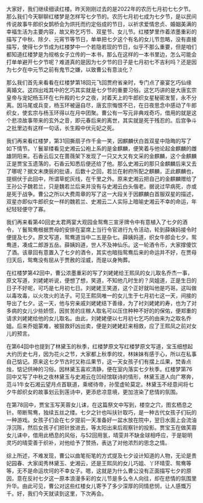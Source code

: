 
大家好，我们继续细读红楼。昨天刚刚过去的是2022年的农历七月初七七夕节。那么我们今天聊聊红楼梦是怎样写七夕节的。农历七月初七成为七夕节，是以民间传说故事牛郎织女鹊桥会为烘托而约定俗成的节日，以祈求爱情忠贞、婚姻美满的幸福生活为主要内容，故又称乞巧节、双星节、女儿节。红楼梦里作着浓墨重彩的描写了中秋、除夕、元宵节等节日，单单把七夕这个有名的女儿节忽略，没有直接描写，使得七夕节成为红楼梦中一个若隐若现的节日，似乎不那么重要，但是咱们都知道红楼梦是为规格女子立传的一本书，那么在这样的一本书里边，怎么可能会打单单避开七夕节呢？难道真的是因为七夕节的日子是七月初七不吉利吗？还是因为七夕在中元节之前有鬼节之嫌，以致曹公有意淡化？

那么我们首先来看看在红楼梦第18回元飞回贾府省亲时，专门点了豪宴乞巧仙缘离婚文。这四出戏其中的乞巧其实就是七夕节的重要习俗。这乞巧讲的是大唐玄宗皇帝与宠妃杨玉环在七升殿的七夕之夜，对着天上的牛郎织女星秘密发誓，永不分离。因马尾或兵变，杨玉环被逼自尽，唐玄宗悔恨不已，在日夜思念中感动了牛郎织女，使玄宗与杨玉环得以在月中团聚。曹公有一写元非典戏奇巧，借用的就是这个悲凉故事带来的玄外之音，即元春后来的离世，其实就是死于残忍的。后宫争斗之批里边有这样一句话，长生殿中伏元妃之死。

我们再来看红楼梦，第31回撕扇子作千金一笑，因麒麟伏白首双星中隐晦的写了如下情节。丫鬟翠缕看见史湘云公袍上系的是金麒麟，便笑着与他论起金麒麟的雌雄阴阳来。石香云后又在蔷薇架下发现了一只又大又有文采的金麒麟，这个金麒麟正是贾宝玉遗落的，石香云知悉后便还给了他。那么史湘云的那只金麒麟后来又去了哪呢？据文末庚辰的批语，后数十之回，若兰在射府所配之麒麟，正此麒麟也，提纲伏于此回中，所谓草蛇灰线，在千里之外。原来史湘云把自己的金麒麟赠给了王孙公子魏若兰，只是魏若兰后来并没有与史湘云白头偕老。据说过早病死，亦或是死于战争。曹公之所以大费周章的写了这一大段关于因麒麟白首服双星的描述，双星亦即似牛郎织女一样的魏若兰、史湘云二人实际上暗喻史湘云不幸的命运，年纪轻轻便守了寡。

我们再来看第40回史太君两宴大观园金鸳鸯三宣牙牌令中有意植入了七夕的酒令，丫鬟鸳鸯根据贾母的安排在宴席上当行令官进行九令活动，轮到薛姨妈接令时便提及七夕。原文写道，鸳鸯道当中二五是杂七。薛姨妈道，织女牛郎会七夕。鸳鸯道，凑成二郎游五岳。薛姨妈道，世人不及神仙乐。这一轮酒令币，大家撑傻饮了酒。该章回有意置入了七夕的酒令，其实也暗指鸳鸯后来的命运并不好，在贾母归天后，鸳鸯没有屈从于贾赦的淫威，而是以身殉葬。

在红楼梦第42回中，曹公浓墨重彩的写了刘姥姥给王熙凤的女儿取名乔杰一事，原文写道，刘姥姥听说，便想了想，笑道，不知他几时生的？凤姐道，正是生日的日子不好呢，可巧是七月初七日。刘姥姥王笑道，这个正好就叫他是巧哥。这叫做以毒攻毒，以火攻火的法子。可见王熙凤唯一的女儿生于七月初七这一天，间接的导出了七夕。这一天，他与穷亲戚刘姥姥结下善缘，为了衬刘姥姥的寿，也为了对多病的女儿少些娇惯，因贫苦的庄稼人取名可以压住种种不好的的保佑，便郑重的请求刘姥姥给他的女儿取名。由此，刘姥姥便以七月初七乞巧的由来为之取名乔姐。后来乔姐蒙难，被狠救奸凶出卖，便是刘姥姥赶来相救，应了王熙凤之前对女儿的预言。

在第64回中也提到了林黛玉的秋季，红楼梦原文写红楼梦原文写道，宝玉细想起大约历史七月，因为花火之节，大家都上秋季的坟，林妹妹有感于心，所以在私事自己惦记。原来这七夕节古时又称瓜果节，这一天女孩子们有摆上瓜果，焚香点烛，惦记供神的习俗。因林黛玉喜欢清静，便在室内落实七夕秋季。红楼梦第76回中又写了中秋之夜林黛玉与史湘云在凹经馆联诗的情形，林黛玉道人向广寒奔，范斗1牛女石湘云望月点首联道，乘槎待帝，孙莹虚轮莫定。林黛玉不经意间将七夕牛郎织女的故事划云到莲诗中，更添悲凉意境，更加渲染了悲情的氛围。

在第78回中，贾宝玉写芙蓉女儿诔，在这篇祭文中写到，楼空之穴，图玄栖息之针。带断鸳鸯，独续五丝之缕。七夕之针也叫扶针取巧，是一种古代女孩子们玩的一种游戏。女孩子们会在七夕提前一天准备好一盆水放在院中，翌日水面上会流油浮沉陈，然后女孩子们把针放进去，等太阳出来后观察针的投影。贾宝玉在做芙蓉女儿诔中，借用此栖息的风俗，与52回用氢，晴雯并不缺金球相呼应，于是聪明灵巧的晴雯善于织补，对他给予了赞扬，表达了对他浓烈的思念之情。

综上所述，不难发现，曹公以曲笔衔笔的方式提及七夕设计知道的人物，无论是贵妃园春、大家闺秀林黛玉、史湘云，还是王熙凤的女儿巧姐、丫环晴雯、鸳鸯等等，无不是命运坎坷的不幸女子。嗯，这就是为什么曹公没有正面描写七夕的原因，意在反衬七夕这一原本浪漫多彩的女儿节是多么令人向往，却在悲情的氛围里升华。由此可见，曹公对这些红楼女儿寄予了多少深厚的同情悲悯，让人感慨万千。好，我们今天就读到这里，下次再会。


